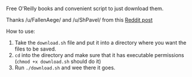 Free O'Reilly books and convenient script to just download them. 

Thanks /u/FallenAege/ and /u/ShPavel/ from this [Reddit post](https://www.reddit.com/r/learnprogramming/comments/556kxj/oreilly_offering_programming_ebooks_for_free/)

How to use:

1. Take the `download.sh` file and put it into a directory where you want the files to be saved.
1. `cd` into the directory and make sure that it has executable permissions (`chmod +x download.sh` should do it)
1. Run `./download.sh` and wee there it goes.
